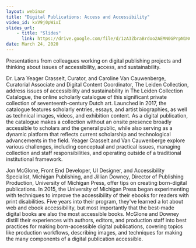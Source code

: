 ```yaml
---
layout: webinar
title: "Digital Publications: Access and Accessibility"
video_id: kxV9j0pWixI
slides_url:
    - title: "Slides"
      link: https://drive.google.com/file/d/1zA3ZbraBrdoo2AEMN0GPrpN1NCGlddYl/view
date: March 24, 2020
---
```

Presentations from colleagues working on digital publishing projects and thinking about issues of accessibility, access, and sustainability.

Dr. Lara Yeager Crasselt, Curator, and Caroline Van Cauwenberge, Curatorial Associate and Digital Content Coordinator, The Leiden Collection, address issues of accessibility and sustainability in The Leiden Collection Catalogue, the online scholarly catalogue of this significant private collection of seventeenth-century Dutch art. Launched in 2017, the catalogue features scholarly entries, essays, and artist biographies, as well as technical images, videos, and exhibition content. As a digital publication, the catalogue makes a collection without an onsite presence broadly accessible to scholars and the general public, while also serving as a dynamic platform that reflects current scholarship and technological advancements in the field. Yeager Crasselt and Van Cauwenberge explore various challenges, including conceptual and practical issues, managing collection and staff responsibilities, and operating outside of a traditional institutional framework.

Jon McGlone, Front End Developer, UI Designer, and Accessibility Specialist, Michigan Publishing, and Jillian Downey, Director of Publishing Production, University of Michigan Press, offer tips on creating born-digital publications. In 2015, the University of Michigan Press began experimenting with techniques to improve the accessibility of their ebooks for readers with print disabilities. Five years into their program, they've learned a lot about web and ebook accessibility, but most importantly that the best-made digital books are also the most accessible books. McGlone and Downey distill their experiences with authors, editors, and production staff into best practices for making born-accessible digital publications, covering topics like production workflows, describing images, and techniques for making the many components of a digital publication accessible.
